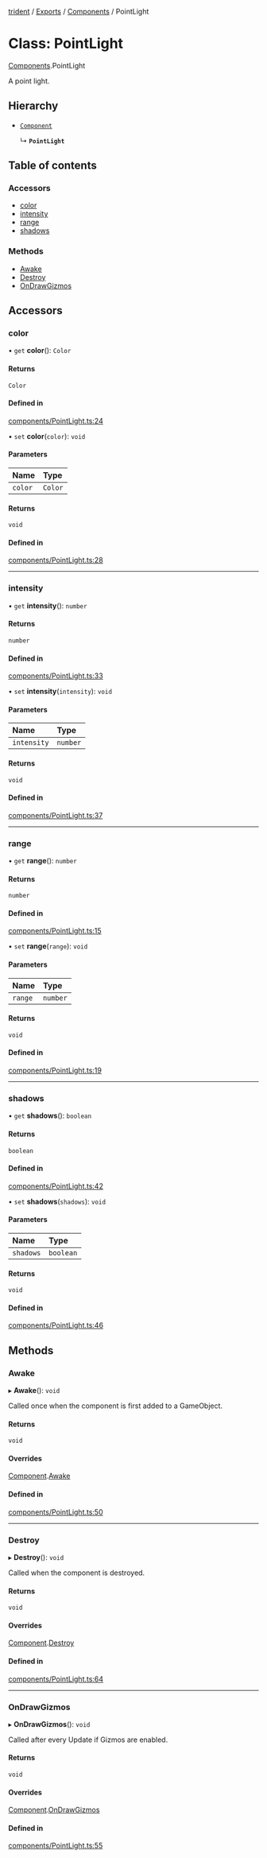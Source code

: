 [trident](../README.md) / [Exports](../modules.md) / [Components](../modules/Components.md) / PointLight

# Class: PointLight

[Components](../modules/Components.md).PointLight

A point light.

## Hierarchy

- [`Component`](Components.Component.md)

  ↳ **`PointLight`**

## Table of contents

### Accessors

- [color](Components.PointLight.md#color)
- [intensity](Components.PointLight.md#intensity)
- [range](Components.PointLight.md#range)
- [shadows](Components.PointLight.md#shadows)

### Methods

- [Awake](Components.PointLight.md#awake)
- [Destroy](Components.PointLight.md#destroy)
- [OnDrawGizmos](Components.PointLight.md#ondrawgizmos)

## Accessors

### color

• `get` **color**(): `Color`

#### Returns

`Color`

#### Defined in

[components/PointLight.ts:24](https://github.com/AIFanatic/Trident/blob/61d4a9b/src/components/PointLight.ts#L24)

• `set` **color**(`color`): `void`

#### Parameters

| Name | Type |
| :------ | :------ |
| `color` | `Color` |

#### Returns

`void`

#### Defined in

[components/PointLight.ts:28](https://github.com/AIFanatic/Trident/blob/61d4a9b/src/components/PointLight.ts#L28)

___

### intensity

• `get` **intensity**(): `number`

#### Returns

`number`

#### Defined in

[components/PointLight.ts:33](https://github.com/AIFanatic/Trident/blob/61d4a9b/src/components/PointLight.ts#L33)

• `set` **intensity**(`intensity`): `void`

#### Parameters

| Name | Type |
| :------ | :------ |
| `intensity` | `number` |

#### Returns

`void`

#### Defined in

[components/PointLight.ts:37](https://github.com/AIFanatic/Trident/blob/61d4a9b/src/components/PointLight.ts#L37)

___

### range

• `get` **range**(): `number`

#### Returns

`number`

#### Defined in

[components/PointLight.ts:15](https://github.com/AIFanatic/Trident/blob/61d4a9b/src/components/PointLight.ts#L15)

• `set` **range**(`range`): `void`

#### Parameters

| Name | Type |
| :------ | :------ |
| `range` | `number` |

#### Returns

`void`

#### Defined in

[components/PointLight.ts:19](https://github.com/AIFanatic/Trident/blob/61d4a9b/src/components/PointLight.ts#L19)

___

### shadows

• `get` **shadows**(): `boolean`

#### Returns

`boolean`

#### Defined in

[components/PointLight.ts:42](https://github.com/AIFanatic/Trident/blob/61d4a9b/src/components/PointLight.ts#L42)

• `set` **shadows**(`shadows`): `void`

#### Parameters

| Name | Type |
| :------ | :------ |
| `shadows` | `boolean` |

#### Returns

`void`

#### Defined in

[components/PointLight.ts:46](https://github.com/AIFanatic/Trident/blob/61d4a9b/src/components/PointLight.ts#L46)

## Methods

### Awake

▸ **Awake**(): `void`

Called once when the component is first added to a GameObject.

#### Returns

`void`

#### Overrides

[Component](Components.Component.md).[Awake](Components.Component.md#awake)

#### Defined in

[components/PointLight.ts:50](https://github.com/AIFanatic/Trident/blob/61d4a9b/src/components/PointLight.ts#L50)

___

### Destroy

▸ **Destroy**(): `void`

Called when the component is destroyed.

#### Returns

`void`

#### Overrides

[Component](Components.Component.md).[Destroy](Components.Component.md#destroy)

#### Defined in

[components/PointLight.ts:64](https://github.com/AIFanatic/Trident/blob/61d4a9b/src/components/PointLight.ts#L64)

___

### OnDrawGizmos

▸ **OnDrawGizmos**(): `void`

Called after every Update if Gizmos are enabled.

#### Returns

`void`

#### Overrides

[Component](Components.Component.md).[OnDrawGizmos](Components.Component.md#ondrawgizmos)

#### Defined in

[components/PointLight.ts:55](https://github.com/AIFanatic/Trident/blob/61d4a9b/src/components/PointLight.ts#L55)
